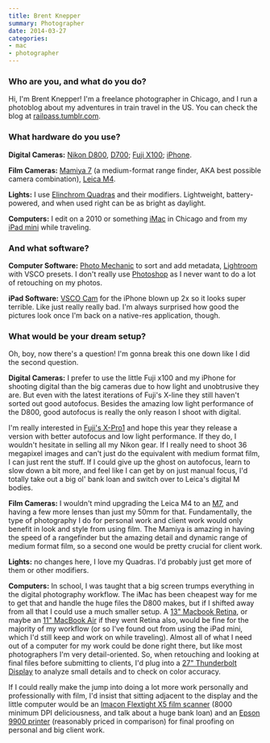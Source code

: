 ```yaml
---
title: Brent Knepper
summary: Photographer
date: 2014-03-27
categories:
- mac
- photographer
---
```


### Who are you, and what do you do?

Hi, I'm Brent Knepper! I'm a freelance photographer in Chicago, and I run a photoblog about my adventures in train travel in the US. You can check the blog at [railpass.tumblr.com](http://railpass.tumblr.com/ "Brent's Tumblr site.").

### What hardware do you use?

**Digital Cameras:** [Nikon D800][d800], [D700][]; [Fuji X100][finepix-x100]; [iPhone](https://i.imgur.com/LpcYp1D.jpg "A NSFW photo of a man holding an iPhone.").

**Film Cameras:** [Mamiya 7][7] (a medium-format range finder, AKA best possible camera combination), [Leica M4][m4.2].

**Lights:** I use [Elinchrom Quadras][quadra-hybrid-rx] and their modifiers. Lightweight, battery-powered, and when used right can be as bright as daylight.

**Computers:** I edit on a 2010 or something [iMac][] in Chicago and from my [iPad mini][ipad-mini] while traveling.

### And what software?

**Computer Software:** [Photo Mechanic][photo-mechanic] to sort and add metadata, [Lightroom][] with VSCO presets. I don't really use [Photoshop][] as I never want to do a lot of retouching on my photos.

**iPad Software:** [VSCO Cam][vsco-ios] for the iPhone blown up 2x so it looks super terrible. Like just really really bad. I'm always surprised how good the pictures look once I'm back on a native-res application, though.

### What would be your dream setup?

Oh, boy, now there's a question! I'm gonna break this one down like I did the second question.

**Digital Cameras:** I prefer to use the little Fuji x100 and my iPhone for shooting digital than the big cameras due to how light and unobtrusive they are. But even with the latest iterations of Fuji's X-line they still haven't sorted out good autofocus. Besides the amazing low light performance of the D800, good autofocus is really the only reason I shoot with digital.

I'm really interested in [Fuji's X-Pro1][x-pro1] and hope this year they release a version with better autofocus and low light performance. If they do, I wouldn't hesitate in selling all my Nikon gear. If I really need to shoot 36 megapixel images and can't just do the equivalent with medium format film, I can just rent the stuff. If I could give up the ghost on autofocus, learn to slow down a bit more, and feel like I can get by on just manual focus, I'd totally take out a big ol' bank loan and switch over to Leica's digital M bodies.

**Film Cameras:** I wouldn't mind upgrading the Leica M4 to an [M7][], and having a few more lenses than just my 50mm for that. Fundamentally, the type of photography I do for personal work and client work would only benefit in look and style from using film. The Mamiya is amazing in having the speed of a rangefinder but the amazing detail and dynamic range of medium format film, so a second one would be pretty crucial for client work.

**Lights:** no changes here, I love my Quadras. I'd probably just get more of them or other modifiers.

**Computers:** In school, I was taught that a big screen trumps everything in the digital photography workflow. The iMac has been cheapest way for me to get that and handle the huge files the D800 makes, but if I shifted away from all that I could use a much smaller setup. A [13" Macbook Retina][macbook-pro], or maybe an [11" MacBook Air][macbook-air] if they went Retina also, would be fine for the majority of my workflow (or so I've found out from using the iPad mini, which I'd still keep and work on while traveling). Almost all of what I need out of a computer for my work could be done right there, but like most photographers I'm very detail-oriented. So, when retouching and looking at final files before submitting to clients, I'd plug into a [27" Thunderbolt Display][thunderbolt-display] to analyze small details and to check on color accuracy.

If I could really make the jump into doing a lot more work personally and professionally with film, I'd insist that sitting adjacent to the display and the little computer would be an [Imacon Flextight X5 film scanner][flextight-x5] (8000 minimum DPI deliciousness, and talk about a huge bank loan) and an [Epson 9900 printer][stylus-pro-9900] (reasonably priced in comparison) for final proofing on personal and big client work.

[7]: https://en.wikipedia.org/wiki/Mamiya_7 "A medium format camera."
[d700]: https://www.nikonusa.com/en/nikon-products/product/dslr-cameras/d700.html "A 12.1 megapixel DSLR."
[d800]: http://web.archive.org/web/20230312080814/https://www.amazon.com/Nikon-FX-Format-Digital-Camera-MODEL/dp/B0076AYNXM "A 36.3 megapixel DSLR."
[finepix-x100]: https://finepix-x100.com/ "A 12.3 megapixel digital camera."
[flextight-x5]: http://web.archive.org/web/20141111020142/http://www.hasselblad.com/products/scanners/flextight-x5.aspx "A high-end digital scanner."
[imac]: https://www.apple.com/imac-24/ "An all-in-one computer."
[ipad-mini]: https://www.apple.com/ipad-mini/ "A 7.9 inch tablet device."
[lightroom]: https://www.adobe.com/products/photoshop-lightroom.html "Photo management and editing software."
[m4.2]: https://en.wikipedia.org/wiki/Leica_M4 "A 35mm film camera."
[m7]: https://en.wikipedia.org/wiki/Leica_M7 "A 35mm film camera."
[macbook-air]: https://www.apple.com/macbook-air/ "A very thin laptop."
[macbook-pro]: https://www.apple.com/macbook-pro/ "A laptop."
[photo-mechanic]: https://home.camerabits.com/ "Photo organisation and management software."
[photoshop]: https://www.adobe.com/products/photoshop.html "A bitmap image editor."
[quadra-hybrid-rx]: http://web.archive.org/web/20151108000006/http://www.elinchrom.com:80/product/Quadra-Hybrid-RX.html "A set of camera lights."
[stylus-pro-9900]: http://web.archive.org/web/20190508133804/https://www.amazon.com/Epson-STYLUS-9900-44IN-PLOT/dp/B001MYAHQ0 "A large format printer."
[thunderbolt-display]: https://www.apple.com/displays/ "A Thunderbolt-powered monitor."
[vsco-ios]: http://web.archive.org/web/20221211024023/https://apps.apple.com/app/vsco-cam/id588013838 "A camera app."
[x-pro1]: http://web.archive.org/web/20160221220052/http://www.fujifilm.com:80/products/digital_cameras/x/fujifilm_x_pro1/ "A 16 megapixel fancy camera."
